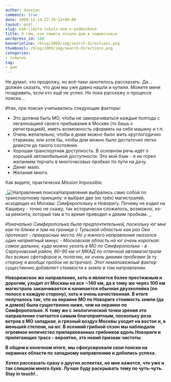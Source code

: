 ```yaml
---
author: davojan
comments: true
date: 2009-12-14 22:29:12+00:00
layout: post
slug: kak-limita-iskala-dom-v-podmoskove
title: О том, как лимита искала дом в подмосковье
wordpress_id: 180
bannerinline: /blog/2009/img/search-directions.png
thumbnail: /blog/2009/img/search-directions.png
categories:
- События
tag:
- дом
---
```


Не думал, что продолжу, но всё-таки захотелось рассказать. Да... должен сказать, что дом мы уже давно нашли и купили. Можете меня поздравить,
если кто ещё не успел. Но пока расскажу о процессе поиска...

Итак, при поиске учитывались следующие факторы:

  * Это должна быть МО, чтобы не заморачиваться каждые полгода с легализацией своего пребывания в Москве (то бишь с регистрацией), иметь
    возможность оформить на себя машину и т.п.
  * Очень желательно, чтобы в доме можно было жить круглогодично старикам, или хотя бы, чтобы дом можно было достаточно легко довести до
    такого состояния.
  * Хорошая транспортная доступность. В основном речь идёт о хорошей автомобильной доступности. Это мой бзик - я не горел желанием торчать в многочасовых пробках по пути на дачу.
  * Денег мало.
  * Желания много.


Как видите, практически _Mission Impossible._<!--more-->

_![Направления поиска](http://davojan.ru/wp-content/uploads/2009/12/search-directions.png)Направления выбрались само собой по транспортному принципу: я выбрал две (из трёх) магистралей, исходящих из Москвы: Симферопольку и Новоригу. Почему не ездил на Каширку - точно не скажу, так исторически сложилось, возможно, из-за ремонта, который там в то время приводил к диким пробкам. _

_Изначально Симферополька была предпочтительней, поскольку юг мне как-то ближе и там на границе с Тульской областью как раз Ока протекает - прекрасные места. Но у южного направления оказался один неприятный минус - Московская область на юг очень короткая: самое дальнее, куда можно уехать в МО по Симферопольке - в Серпуховский район, 80-90 км от МКАД по отличной автомагистрали без всяких сфетофоров и, полагаю, не очень дикими пробками (в ту сторону я вообще пробок не встречал). Этот немаловажный фактор существенно добавляет стоимости к земле в том направлении._

__Новорижское же направление, хоть и является более престижным и дорогим, уходит от Москвы на все ~140 км, да к тому же через 100 км магистраль заканчивается и начинается обычная двухколейка (по полосе в каждую сторону), хоть и очень качественная. В итоге получалось так, что на окраине МО по Новориге стоимость земли (да и домов) была существенно ниже, чем на окраине по Симферопольке. К тому же с экологической точки зрения это направление считается самым благоприятным, поскольку роза ветров в МО западная, и грязный воздух Москвы уходит на восток и, в меньшей степени, на юг. В осенний грибной сезон мы наблюдали огромное количество припаркованных грибников вдоль Новориги и прилегающих трасс - вероятно, это некий признак чистоты.__

__В общем в конечном итоге, мы сфокусировали свои поиски на окраинах области по западному направлению и добились успеха.__

__Хотел рассказать сразу о других аспектах, но мне кажется, что уже и так слишком много букв. Лучше буду раскрывать тему по чуть-чуть. Stay in touch!..__

